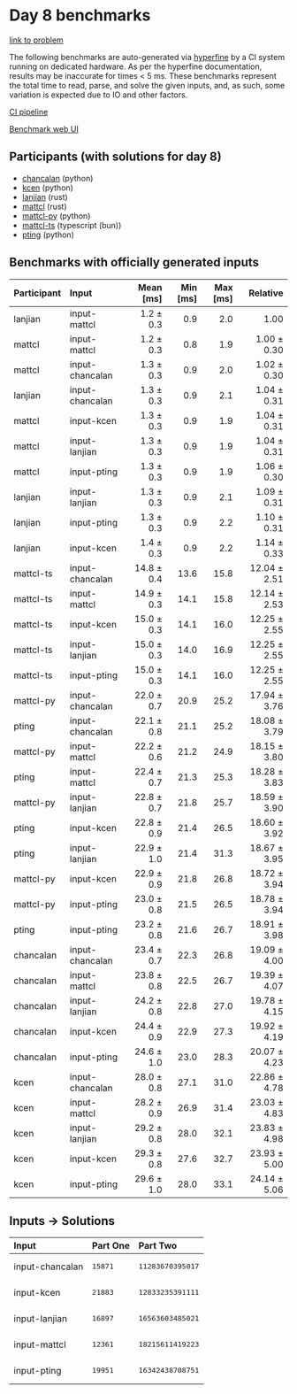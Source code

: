 # Day 8 benchmarks

[link to problem](https://adventofcode.com/2023/day/8)

The following benchmarks are auto-generated via
[hyperfine](https://github.com/sharkdp/hyperfine) by a CI system running on
dedicated hardware. As per the hyperfine documentation, results may be
inaccurate for times < 5 ms. These benchmarks represent the total time to read,
parse, and solve the given inputs, and, as such, some variation is expected due
to IO and other factors.

[CI pipeline](http://ci.papercode.net:8080/teams/main/pipelines/aoc2023)

[Benchmark web UI](https://aoc.ancalagon.black)


## Participants (with solutions for day 8)

- [chancalan](https://github.com/chancalan/aoc2023) (python)
- [kcen](https://github.com/kcen/aoc2023) (python)
- [lanjian](https://github.com/lanjian/aoc-2023) (rust)
- [mattcl](https://github.com/mattcl/aoc2023) (rust)
- [mattcl-py](https://github.com/mattcl/aoc2023-py) (python)
- [mattcl-ts](https://github.com/mattcl/aoc2023-js) (typescript (bun))
- [pting](https://github.com/pting/aoc2023) (python)


## Benchmarks with officially generated inputs

| Participant | Input | Mean [ms] | Min [ms] | Max [ms] | Relative |
|:---|:---|---:|---:|---:|---:|
| lanjian | input-mattcl | 1.2 ± 0.3 | 0.9 | 2.0 | 1.00 |
| mattcl | input-mattcl | 1.2 ± 0.3 | 0.8 | 1.9 | 1.00 ± 0.30 |
| mattcl | input-chancalan | 1.3 ± 0.3 | 0.9 | 2.0 | 1.02 ± 0.30 |
| lanjian | input-chancalan | 1.3 ± 0.3 | 0.9 | 2.1 | 1.04 ± 0.31 |
| mattcl | input-kcen | 1.3 ± 0.3 | 0.9 | 1.9 | 1.04 ± 0.31 |
| mattcl | input-lanjian | 1.3 ± 0.3 | 0.9 | 1.9 | 1.04 ± 0.31 |
| mattcl | input-pting | 1.3 ± 0.3 | 0.9 | 1.9 | 1.06 ± 0.30 |
| lanjian | input-lanjian | 1.3 ± 0.3 | 0.9 | 2.1 | 1.09 ± 0.31 |
| lanjian | input-pting | 1.3 ± 0.3 | 0.9 | 2.2 | 1.10 ± 0.31 |
| lanjian | input-kcen | 1.4 ± 0.3 | 0.9 | 2.2 | 1.14 ± 0.33 |
| mattcl-ts | input-chancalan | 14.8 ± 0.4 | 13.6 | 15.8 | 12.04 ± 2.51 |
| mattcl-ts | input-mattcl | 14.9 ± 0.3 | 14.1 | 15.8 | 12.14 ± 2.53 |
| mattcl-ts | input-kcen | 15.0 ± 0.3 | 14.1 | 16.0 | 12.25 ± 2.55 |
| mattcl-ts | input-lanjian | 15.0 ± 0.3 | 14.0 | 16.9 | 12.25 ± 2.55 |
| mattcl-ts | input-pting | 15.0 ± 0.3 | 14.1 | 16.0 | 12.25 ± 2.55 |
| mattcl-py | input-chancalan | 22.0 ± 0.7 | 20.9 | 25.2 | 17.94 ± 3.76 |
| pting | input-chancalan | 22.1 ± 0.8 | 21.1 | 25.2 | 18.08 ± 3.79 |
| mattcl-py | input-mattcl | 22.2 ± 0.6 | 21.2 | 24.9 | 18.15 ± 3.80 |
| pting | input-mattcl | 22.4 ± 0.7 | 21.3 | 25.3 | 18.28 ± 3.83 |
| mattcl-py | input-lanjian | 22.8 ± 0.7 | 21.8 | 25.7 | 18.59 ± 3.90 |
| pting | input-kcen | 22.8 ± 0.9 | 21.4 | 26.5 | 18.60 ± 3.92 |
| pting | input-lanjian | 22.9 ± 1.0 | 21.4 | 31.3 | 18.67 ± 3.95 |
| mattcl-py | input-kcen | 22.9 ± 0.9 | 21.8 | 26.8 | 18.72 ± 3.94 |
| mattcl-py | input-pting | 23.0 ± 0.8 | 21.5 | 26.5 | 18.78 ± 3.94 |
| pting | input-pting | 23.2 ± 0.8 | 21.6 | 26.7 | 18.91 ± 3.98 |
| chancalan | input-chancalan | 23.4 ± 0.7 | 22.3 | 26.8 | 19.09 ± 4.00 |
| chancalan | input-mattcl | 23.8 ± 0.8 | 22.5 | 26.7 | 19.39 ± 4.07 |
| chancalan | input-lanjian | 24.2 ± 0.8 | 22.8 | 27.0 | 19.78 ± 4.15 |
| chancalan | input-kcen | 24.4 ± 0.9 | 22.9 | 27.3 | 19.92 ± 4.19 |
| chancalan | input-pting | 24.6 ± 1.0 | 23.0 | 28.3 | 20.07 ± 4.23 |
| kcen | input-chancalan | 28.0 ± 0.8 | 27.1 | 31.0 | 22.86 ± 4.78 |
| kcen | input-mattcl | 28.2 ± 0.9 | 26.9 | 31.4 | 23.03 ± 4.83 |
| kcen | input-lanjian | 29.2 ± 0.8 | 28.0 | 32.1 | 23.83 ± 4.98 |
| kcen | input-kcen | 29.3 ± 0.8 | 27.6 | 32.7 | 23.93 ± 5.00 |
| kcen | input-pting | 29.6 ± 1.0 | 28.0 | 33.1 | 24.14 ± 5.06 |


## Inputs -> Solutions

| Input | Part One | Part Two |
|:---|:---|:---|
|input-chancalan|<pre>15871</pre>|<pre>11283670395017</pre>|
|input-kcen|<pre>21883</pre>|<pre>12833235391111</pre>|
|input-lanjian|<pre>16897</pre>|<pre>16563603485021</pre>|
|input-mattcl|<pre>12361</pre>|<pre>18215611419223</pre>|
|input-pting|<pre>19951</pre>|<pre>16342438708751</pre>|